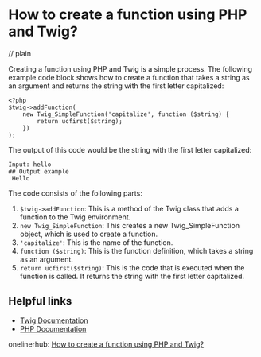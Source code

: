 # How to create a function using PHP and Twig?
// plain

Creating a function using PHP and Twig is a simple process. The following example code block shows how to create a function that takes a string as an argument and returns the string with the first letter capitalized:
```
<?php
$twig->addFunction(
    new Twig_SimpleFunction('capitalize', function ($string) {
        return ucfirst($string);
    })
);
```
The output of this code would be the string with the first letter capitalized:
```
Input: hello
## Output example
 Hello
```
The code consists of the following parts:

1. `$twig->addFunction`: This is a method of the Twig class that adds a function to the Twig environment.
2. `new Twig_SimpleFunction`: This creates a new Twig_SimpleFunction object, which is used to create a function.
3. `'capitalize'`: This is the name of the function.
4. `function ($string)`: This is the function definition, which takes a string as an argument.
5. `return ucfirst($string)`: This is the code that is executed when the function is called. It returns the string with the first letter capitalized.

## Helpful links

- [Twig Documentation](https://twig.symfony.com/doc/2.x/)
- [PHP Documentation](https://www.php.net/manual/en/index.php)

onelinerhub: [How to create a function using PHP and Twig?](https://onelinerhub.com/twig/how-to-create-a-function-using-php-and-twig-)